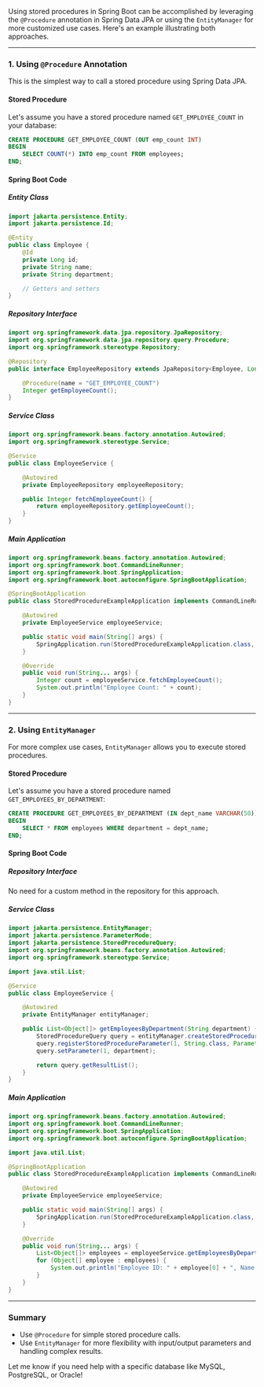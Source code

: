 Using stored procedures in Spring Boot can be accomplished by leveraging the `@Procedure` annotation in Spring Data JPA or using the `EntityManager` for more customized use cases. Here's an example illustrating both approaches.

---

### **1. Using `@Procedure` Annotation**

This is the simplest way to call a stored procedure using Spring Data JPA.

#### Stored Procedure
Let's assume you have a stored procedure named `GET_EMPLOYEE_COUNT` in your database:

```sql
CREATE PROCEDURE GET_EMPLOYEE_COUNT (OUT emp_count INT)
BEGIN
    SELECT COUNT(*) INTO emp_count FROM employees;
END;
```

#### Spring Boot Code
##### Entity Class
```java
import jakarta.persistence.Entity;
import jakarta.persistence.Id;

@Entity
public class Employee {
    @Id
    private Long id;
    private String name;
    private String department;

    // Getters and setters
}
```

##### Repository Interface
```java
import org.springframework.data.jpa.repository.JpaRepository;
import org.springframework.data.jpa.repository.query.Procedure;
import org.springframework.stereotype.Repository;

@Repository
public interface EmployeeRepository extends JpaRepository<Employee, Long> {

    @Procedure(name = "GET_EMPLOYEE_COUNT")
    Integer getEmployeeCount();
}
```

##### Service Class
```java
import org.springframework.beans.factory.annotation.Autowired;
import org.springframework.stereotype.Service;

@Service
public class EmployeeService {

    @Autowired
    private EmployeeRepository employeeRepository;

    public Integer fetchEmployeeCount() {
        return employeeRepository.getEmployeeCount();
    }
}
```

##### Main Application
```java
import org.springframework.beans.factory.annotation.Autowired;
import org.springframework.boot.CommandLineRunner;
import org.springframework.boot.SpringApplication;
import org.springframework.boot.autoconfigure.SpringBootApplication;

@SpringBootApplication
public class StoredProcedureExampleApplication implements CommandLineRunner {

    @Autowired
    private EmployeeService employeeService;

    public static void main(String[] args) {
        SpringApplication.run(StoredProcedureExampleApplication.class, args);
    }

    @Override
    public void run(String... args) {
        Integer count = employeeService.fetchEmployeeCount();
        System.out.println("Employee Count: " + count);
    }
}
```

---

### **2. Using `EntityManager`**

For more complex use cases, `EntityManager` allows you to execute stored procedures.

#### Stored Procedure
Let's assume you have a stored procedure named `GET_EMPLOYEES_BY_DEPARTMENT`:

```sql
CREATE PROCEDURE GET_EMPLOYEES_BY_DEPARTMENT (IN dept_name VARCHAR(50))
BEGIN
    SELECT * FROM employees WHERE department = dept_name;
END;
```

#### Spring Boot Code
##### Repository Interface
No need for a custom method in the repository for this approach.

##### Service Class
```java
import jakarta.persistence.EntityManager;
import jakarta.persistence.ParameterMode;
import jakarta.persistence.StoredProcedureQuery;
import org.springframework.beans.factory.annotation.Autowired;
import org.springframework.stereotype.Service;

import java.util.List;

@Service
public class EmployeeService {

    @Autowired
    private EntityManager entityManager;

    public List<Object[]> getEmployeesByDepartment(String department) {
        StoredProcedureQuery query = entityManager.createStoredProcedureQuery("GET_EMPLOYEES_BY_DEPARTMENT");
        query.registerStoredProcedureParameter(1, String.class, ParameterMode.IN);
        query.setParameter(1, department);

        return query.getResultList();
    }
}
```

##### Main Application
```java
import org.springframework.beans.factory.annotation.Autowired;
import org.springframework.boot.CommandLineRunner;
import org.springframework.boot.SpringApplication;
import org.springframework.boot.autoconfigure.SpringBootApplication;

import java.util.List;

@SpringBootApplication
public class StoredProcedureExampleApplication implements CommandLineRunner {

    @Autowired
    private EmployeeService employeeService;

    public static void main(String[] args) {
        SpringApplication.run(StoredProcedureExampleApplication.class, args);
    }

    @Override
    public void run(String... args) {
        List<Object[]> employees = employeeService.getEmployeesByDepartment("IT");
        for (Object[] employee : employees) {
            System.out.println("Employee ID: " + employee[0] + ", Name: " + employee[1]);
        }
    }
}
```

---

### **Summary**
- Use `@Procedure` for simple stored procedure calls.
- Use `EntityManager` for more flexibility with input/output parameters and handling complex results.

Let me know if you need help with a specific database like MySQL, PostgreSQL, or Oracle!